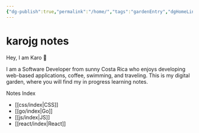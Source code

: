 ```yaml
---
{"dg-publish":true,"permalink":"/home/","tags":"gardenEntry","dgHomeLink":true,"dgPassFrontmatter":false}
---
```


# karojg notes

Hey, I am Karo 🌱  

I am a Software Developer from sunny Costa Rica who enjoys developing web-based applications, coffee, swimming, and traveling.
This is my digital garden, where you will find my in progress learning notes.

Notes Index
- [[css/index|CSS]]
- [[go/index|Go]]
- [[js/index|JS]]
- [[react/index|React]]
